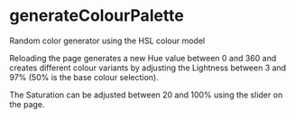 # generateColourPalette

Random color generator using the HSL colour model

Reloading the page generates a new Hue value between 0 and 360 and creates different colour variants by adjusting the Lightness between 3 and 97% (50% is the base colour selection).

The Saturation can be adjusted between 20 and 100% using the slider on the page. 
